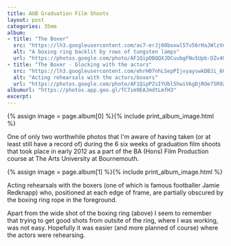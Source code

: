 ```yaml
---
title: AUB Graduation Film Shoots
layout: post
categories: 35mm
album:
- title: "The Boxer"
  src: "https://lh3.googleusercontent.com/ac7-erJj08boxwl5Tv56rHaJWlzVnPhog89Jmh_rWYDTr5X4QkYMhkmCjDgDKWLfW3tW8waPX42xMS8O3FwAItijVdSqpyLXX6d1Xx8mtL4Mo3lNyd6YyVRHLPcKEVF8BY-2uqJnUe_A7ndazqQrYcqXbH3SiD3SBy4dHXO88ZmRjZg8ep2vjf-3xqaTDzL63w6G_otQwnBzojo6hXLLGUBKlWVzuIU_IY8bSpjkvs35c6fTCp3rr3pd7h_tw5GqZjlWe23gHNH-2YGU72xjJcEv2KtTQMBUrksouMfi9LkHj-PN3yzQ1cOHHzVclItbfG1B7ahsQTp4KMaiK6ZDRUknMqXv8KR4KDblffI4MBlst8Rsi-I-J-wWv_YjpumY2TMBXg05Kv_Hv4NQi6wCwLlSB_O4Yvfcb_YM9yxHOnMJDniihuRhkjAayleyL3lc_6rx2442oPF0jfS95Izv4L0Bu5Khq_WAY2lWvqFmYm119qXpcNKX0RmHz8Xvw-jv2IyMx0mczLCf7RxcDUEE31SUd_qf6oR5IF9zPFaTbStzAvBf0ESSbn_k61-7VRKn2Iwcbv1_cD1ns4p-YmE-_PWpvnTYSNfdDD_zNJzq1A"
  alt: "A boxing ring backlit by rows of tungsten lamps"
  url: "https://photos.google.com/photo/AF1QipOBQQXJDCuubgFNu5Upb-DZv4Ud3vMAPDsKz45Z"
- title: "The Boxer - blocking with the actors"
  src: "https://lh3.googleusercontent.com/ehrH07nhLSepPIjvyayswkDBJi_60KE2VN66KcYCyJ58E_Bl_SpfHZ408ukIh2gRVWyBEvgDTSA2YhS3rhe2RPeqlHKnwwafy5epi-rHtgVpoks5wxEn9_Z7SLi_VzIWNwoB4P80DUPQ0KiOvCj6eDyB3VCMfeGNZbZjQCVj5j5A2M1Yp3ntSAXsaK7b6J9MmTPOhPz40flBVO1NR7nBcACxJlyDy3gnxHSqTLcJSjf6sdmIQW_dC03DMHar0xNNq9MpwZ12tavZ-_LSgMwoZXsv9Tt8_Ftz5DdYyjtraGZhnplNokKKd3vvWpDzMaT4JtxuEz7daq1qMVqTQ3ZNOOCbYiF9q-IfsPGjRtzaPtyZMTsC8Ke-znWQV9bCyAJrmlZJjb7aS2Rfnsfy9exwdJC44vinUxpxJ-ISzS0rR4Y5_09v2RkC9IjgXCfyKOBwpnWJ3SvCcjD6XmtjyJdQinpYQvtbZNMYMUltRL8vd6AWSToTlPRBrvnswzlkFXr29cWuxUOqLpDgfu-bX9s0LcrA0-o1YfIHJTSeMu2K8u-NzceLpPCbjbEMmtpCESGTQ2QxB8luI2Tb9_dSSIfDcnG13f4i3nlavz2jX4IFyA"
  alt: "Acting rehearsals with the actors/boxers"
  url: "https://photos.google.com/photo/AF1QipPZsIYUbl5hwiVkgDjROe75R9ZZs1elbeIEMQEl"
albumurl: "https://photos.app.goo.gl/fC7im9EAJmdtLmfH3"
excerpt:
---
```


{% assign image = page.album[0] %}{% include print_album_image.html %}

One of only two worthwhile photos that I'm aware of having taken (or at least still have a record of) during the 6 six weeks of graduation film shoots that took place in early 2012 as a part of the BA (Hons) Film Production course at The Arts University at Bournemouth.

{% assign image = page.album[1] %}{% include print_album_image.html %}

Acting rehearsals with the boxers (one of which is famous footballer Jamie Redknapp) who, positioned at each edge of frame, are partially obscured by the boxing ring rope in the foreground.

Apart from the wide shot of the boxing ring (above) I seem to remember that trying to get good shots from outsite of the ring, where I was working, was not easy. Hopefully it was easier (and more planned of course) where the actors were rehearsing.